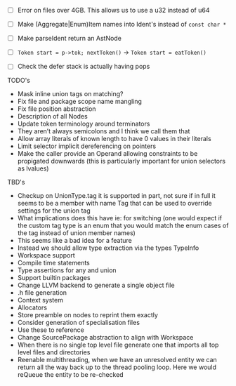- [ ] Error on files over 4GB. This allows us to use a u32 instead of u64
- [ ] Make (Aggregate|Enum)Item names into Ident's instead of `const char *`
- [ ] Make parseIdent return an AstNode
- [ ] `Token start = p->tok; nextToken()` -> `Token start = eatToken()`
- [ ] Check the defer stack is actually having pops


TODO's
- Mask inline union tags on matching?
- Fix file and package scope name mangling
- Fix file position abstraction
- Description of all Nodes
- Update token terminology around terminators
- They aren’t always semicolons and I think we call them that
- Allow array literals of known length to have 0 values in their literals
- Limit selector implicit dereferencing on pointers 
- Make the caller provide an Operand allowing constraints to be propigated downwards (this is particularly important for union selectors as lvalues)


TBD's
- Checkup on UnionType.tag it is supported in part, not sure if in full it seems to be a member with name Tag that can be used to override settings for the union tag
- What implications does this have ie: for switching (one would expect if the custom tag type is an enum that you would match the enum cases of the tag instead of union member names)
- This seems like a bad idea for a feature
- Instead we should allow type extraction via the types TypeInfo
- Workspace support
- Compile time statements
- Type assertions for any and union 
- Support builtin packages
- Change LLVM backend to generate a single object file
- .h file generation
- Context system
- Allocators
- Store preamble on nodes to reprint them exactly
- Consider generation of specialisation files
- Use these to reference
- Change SourcePackage abstraction to align with Workspace
- When there is no single top level file generate one that imports all top level files and directories
- Reenable multithreading, when we have an unresolved entity we can return all the way back up to the thread pooling loop. Here we would reQueue the entity to be re-checked


